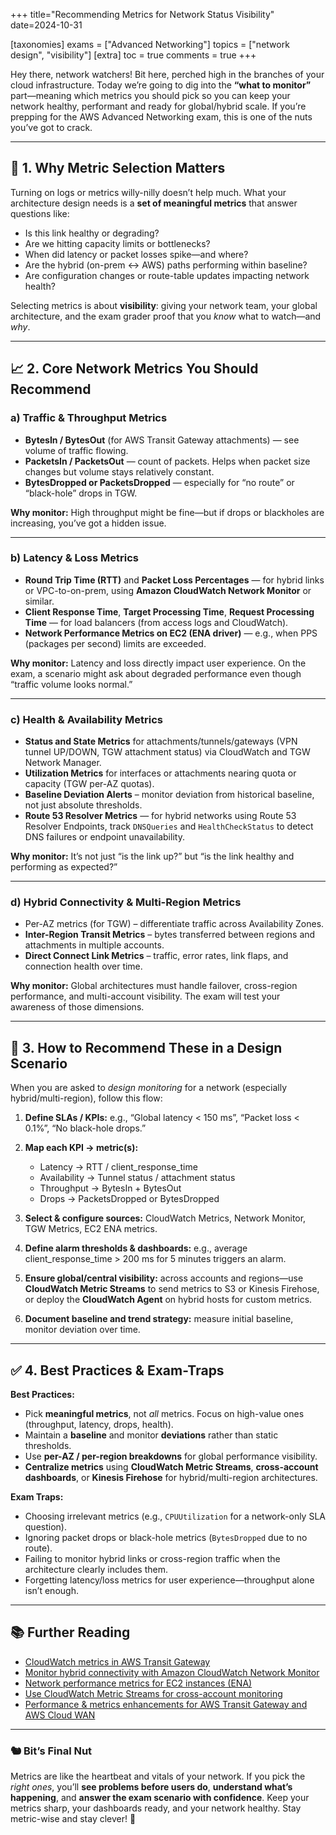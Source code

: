 +++
title="Recommending Metrics for Network Status Visibility"
date=2024-10-31

[taxonomies]
exams = ["Advanced Networking"]
topics = ["network design", "visibility"]
[extra]
toc = true
comments = true
+++

Hey there, network watchers! Bit here, perched high in the branches of your cloud infrastructure. Today we’re going to dig into the **“what to monitor”** part—meaning which metrics you should pick so you can keep your network healthy, performant and ready for global/hybrid scale. If you’re prepping for the AWS Advanced Networking exam, this is one of the nuts you’ve got to crack.

<!-- more -->

---

## 🧭 1. Why Metric Selection Matters

Turning on logs or metrics willy-nilly doesn’t help much. What your architecture design needs is a **set of meaningful metrics** that answer questions like:

* Is this link healthy or degrading?
* Are we hitting capacity limits or bottlenecks?
* When did latency or packet losses spike—and where?
* Are the hybrid (on-prem ↔ AWS) paths performing within baseline?
* Are configuration changes or route-table updates impacting network health?

Selecting metrics is about **visibility**: giving your network team, your global architecture, and the exam grader proof that you *know* what to watch—and *why*.

---

## 📈 2. Core Network Metrics You Should Recommend

### a) Traffic & Throughput Metrics

* **BytesIn / BytesOut** (for AWS Transit Gateway attachments) — see volume of traffic flowing.
* **PacketsIn / PacketsOut** — count of packets. Helps when packet size changes but volume stays relatively constant.
* **BytesDropped or PacketsDropped** — especially for “no route” or “black-hole” drops in TGW.

**Why monitor:** High throughput might be fine—but if drops or blackholes are increasing, you’ve got a hidden issue.

---

### b) Latency & Loss Metrics

* **Round Trip Time (RTT)** and **Packet Loss Percentages** — for hybrid links or VPC-to-on-prem, using **Amazon CloudWatch Network Monitor** or similar.
* **Client Response Time**, **Target Processing Time**, **Request Processing Time** — for load balancers (from access logs and CloudWatch).
* **Network Performance Metrics on EC2 (ENA driver)** — e.g., when PPS (packages per second) limits are exceeded.

**Why monitor:** Latency and loss directly impact user experience. On the exam, a scenario might ask about degraded performance even though “traffic volume looks normal.”

---

### c) Health & Availability Metrics

* **Status and State Metrics** for attachments/tunnels/gateways (VPN tunnel UP/DOWN, TGW attachment status) via CloudWatch and TGW Network Manager.
* **Utilization Metrics** for interfaces or attachments nearing quota or capacity (TGW per-AZ quotas).
* **Baseline Deviation Alerts** – monitor deviation from historical baseline, not just absolute thresholds.
* **Route 53 Resolver Metrics** — for hybrid networks using Route 53 Resolver Endpoints, track `DNSQueries` and `HealthCheckStatus` to detect DNS failures or endpoint unavailability.

**Why monitor:** It’s not just “is the link up?” but “is the link healthy and performing as expected?”

---

### d) Hybrid Connectivity & Multi-Region Metrics

* Per-AZ metrics (for TGW) – differentiate traffic across Availability Zones.
* **Inter-Region Transit Metrics** – bytes transferred between regions and attachments in multiple accounts.
* **Direct Connect Link Metrics** – traffic, error rates, link flaps, and connection health over time.

**Why monitor:** Global architectures must handle failover, cross-region performance, and multi-account visibility. The exam will test your awareness of those dimensions.

---

## 🧩 3. How to Recommend These in a Design Scenario

When you are asked to *design monitoring* for a network (especially hybrid/multi-region), follow this flow:

1. **Define SLAs / KPIs:** e.g., “Global latency < 150 ms”, “Packet loss < 0.1%”, “No black-hole drops.”
2. **Map each KPI → metric(s):**

   * Latency → RTT / client_response_time
   * Availability → Tunnel status / attachment status
   * Throughput → BytesIn + BytesOut
   * Drops → PacketsDropped or BytesDropped
3. **Select & configure sources:** CloudWatch Metrics, Network Monitor, TGW Metrics, EC2 ENA metrics.
4. **Define alarm thresholds & dashboards:** e.g., average client_response_time > 200 ms for 5 minutes triggers an alarm.
5. **Ensure global/central visibility:** across accounts and regions—use **CloudWatch Metric Streams** to send metrics to S3 or Kinesis Firehose, or deploy the **CloudWatch Agent** on hybrid hosts for custom metrics.
6. **Document baseline and trend strategy:** measure initial baseline, monitor deviation over time.

---

## ✅ 4. Best Practices & Exam-Traps

**Best Practices:**

* Pick **meaningful metrics**, not *all* metrics. Focus on high-value ones (throughput, latency, drops, health).
* Maintain a **baseline** and monitor **deviations** rather than static thresholds.
* Use **per-AZ / per-region breakdowns** for global performance visibility.
* **Centralize metrics** using **CloudWatch Metric Streams**, **cross-account dashboards**, or **Kinesis Firehose** for hybrid/multi-region architectures.

**Exam Traps:**

* Choosing irrelevant metrics (e.g., `CPUUtilization` for a network-only SLA question).
* Ignoring packet drops or black-hole metrics (`BytesDropped` due to no route).
* Failing to monitor hybrid links or cross-region traffic when the architecture clearly includes them.
* Forgetting latency/loss metrics for user experience—throughput alone isn’t enough.

---

## 📚 Further Reading

* [CloudWatch metrics in AWS Transit Gateway](https://docs.aws.amazon.com/vpc/latest/tgw/transit-gateway-cloudwatch-metrics.html)
* [Monitor hybrid connectivity with Amazon CloudWatch Network Monitor](https://aws.amazon.com/blogs/networking-and-content-delivery/monitor-hybrid-connectivity-with-amazon-cloudwatch-network-monitor/)
* [Network performance metrics for EC2 instances (ENA)](https://docs.aws.amazon.com/AWSEC2/latest/UserGuide/monitoring-network-performance-ena.html)
* [Use CloudWatch Metric Streams for cross-account monitoring](https://docs.aws.amazon.com/AmazonCloudWatch/latest/monitoring/CloudWatch-Metric-Streams.html)
* [Performance & metrics enhancements for AWS Transit Gateway and AWS Cloud WAN](https://aws.amazon.com/blogs/networking-and-content-delivery/performance-and-metrics-enhancements-for-aws-transit-gateway-and-aws-cloud-wan/)

---

### 🐿️ Bit’s Final Nut

Metrics are like the heartbeat and vitals of your network. If you pick the *right ones*, you’ll **see problems before users do**, **understand what’s happening**, and **answer the exam scenario with confidence**. Keep your metrics sharp, your dashboards ready, and your network healthy. Stay metric-wise and stay clever! 🌰
